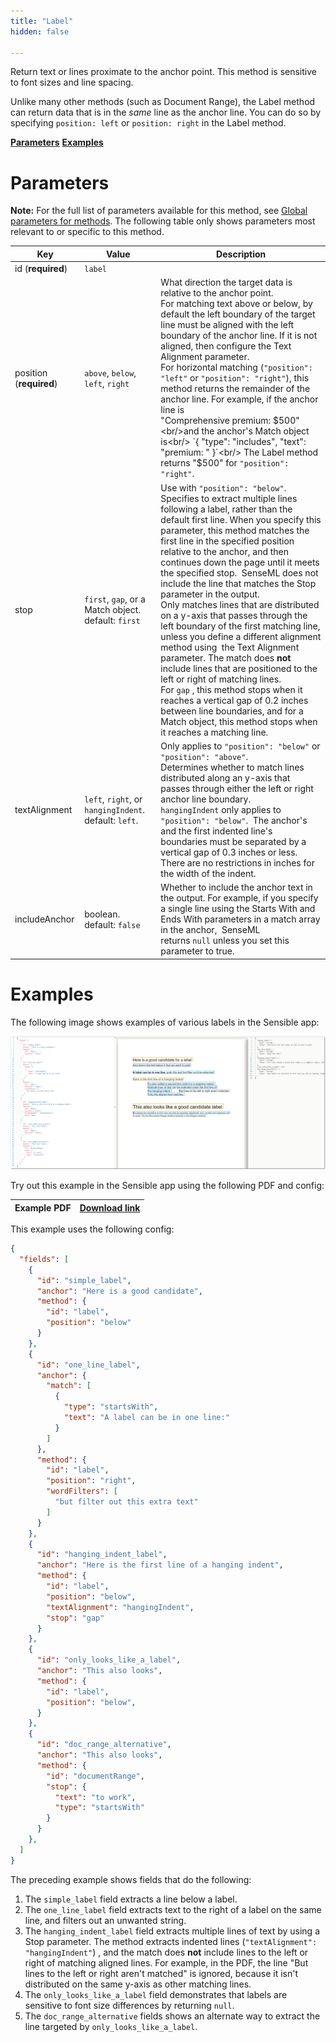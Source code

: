 ```yaml
---
title: "Label"
hidden: false

---
```


Return text or lines proximate to the anchor point. This method is sensitive to font sizes and line spacing. 

Unlike many other methods (such as Document Range), the Label method can return data that is in the *same* line as the anchor line. You can do so by specifying `position: left` or `position: right` in the Label method.

[**Parameters**](doc:label#section-parameters)
[**Examples**](doc:label#section-examples)

Parameters
====

**Note:** For the full list of parameters available for this method, see [Global parameters for methods](doc:method#section-global-parameters-for-methods). The following table only shows parameters most relevant to or specific to this method.

| Key                     | Value                                                 | Description                                                  |
| ----------------------- | ----------------------------------------------------- | ------------------------------------------------------------ |
| id (**required**)       | `label`                                               |                                                              |
| position (**required**) | `above`, `below`, `left`, `right`                     | What direction the target data is relative to the anchor point. <br> For matching text above or below, by default the left boundary of the target line must be aligned with the left boundary of the anchor line. If it is not aligned, then configure the Text Alignment parameter. <br/>For horizontal matching (`"position": "left"` or `"position": "right"`), this method returns the remainder of the anchor line. For example, if the anchor line is <br/>"Comprehensive premium: $500" <br/>and the anchor's Match object is<br/> `{ "type": "includes", "text": "premium: " }`<br/> The Label method returns "$500" for `"position": "right"`. |
| stop                    | `first`, `gap`, or a Match object. default: `first`   | Use with  `"position": "below"`.  <br/>Specifies to extract multiple lines following a label, rather than the default first line.  When you specify this parameter, this method matches the first line in the specified position relative to the anchor, and then continues down the page until it meets the specified stop.  SenseML does not include the line that matches the Stop parameter in the output.<br/>Only matches lines that are distributed on a y-axis that passes through the left boundary of the first matching line, unless you define a different alignment method using  the Text Alignment parameter. The match does **not** include lines that are positioned to the left or right of matching lines. <br/>For `gap` , this method stops when it reaches a vertical gap of 0.2 inches between line boundaries, and for a Match object, this method stops when it reaches a matching line. |
| textAlignment           | `left`, `right`, or `hangingIndent`. default: `left`. | Only applies to `"position": "below"` or `"position": "above"`. <br/>Determines whether to match lines distributed along an y-axis that passes through either the left or right anchor line boundary. <br/> `hangingIndent` only applies to  `"position": "below"`.  The anchor's and the first indented line's boundaries must be separated by a vertical gap of 0.3 inches or less.  There are no restrictions in inches for the width of the indent. |
| includeAnchor           | boolean. default: `false`                             | Whether to include the anchor text in the output. For example, if you specify a single line using the Starts With and Ends With parameters in a match array in the anchor,  SenseML returns `null` unless you set this parameter to true. |

Examples
====

The following image shows examples of various labels in the Sensible app: 

![Click to enlarge](https://raw.githubusercontent.com/sensible-hq/sensible-docs/main/readme-sync/assets/v0/images/final/label_examples.png)

Try out this example in the Sensible app using the following PDF and config:

| Example PDF | [Download link](https://raw.githubusercontent.com/sensible-hq/sensible-docs/main/readme-sync/assets/v0/pdfs/label_example.pdf) |
| ---------------------------- | ------------------------------------------------------------------------------------------------------------------------------ |

This example uses the following config:

```json
{
  "fields": [
    {
      "id": "simple_label",
      "anchor": "Here is a good candidate",
      "method": {
        "id": "label",
        "position": "below"
      }
    },
    {
      "id": "one_line_label",
      "anchor": {
        "match": [
          {
            "type": "startsWith",
            "text": "A label can be in one line:"
          }
        ]
      },
      "method": {
        "id": "label",
        "position": "right",
        "wordFilters": [
          "but filter out this extra text"
        ]
      }
    },
    {
      "id": "hanging_indent_label",
      "anchor": "Here is the first line of a hanging indent",
      "method": {
        "id": "label",
        "position": "below",
        "textAlignment": "hangingIndent",
        "stop": "gap"
      }
    },
    {
      "id": "only_looks_like_a_label",
      "anchor": "This also looks",
      "method": {
        "id": "label",
        "position": "below",
      }
    },
    {
      "id": "doc_range_alternative",
      "anchor": "This also looks",
      "method": {
        "id": "documentRange",
        "stop": {
          "text": "to work",
          "type": "startsWith"
        }
      }
    },
  ]
}
```


The preceding example shows fields that do the following:

1. The  `simple_label` field extracts a line below a label.
2. The `one_line_label` field extracts text to the right of a label on the same line, and filters out an unwanted string. 
3. The `hanging_indent_label` field extracts multiple lines of text by using a Stop parameter.  The method extracts indented lines (`"textAlignment": "hangingIndent"`) , and the match does **not** include lines to the left or right of matching aligned lines. For example, in the PDF, the line "But lines to the left or right aren't matched" is ignored, because it isn't distributed on the same y-axis as other matching lines. 
4. The `only_looks_like_a_label` field demonstrates that labels are sensitive to font size differences by returning `null`.
5. The `doc_range_alternative` fields shows an alternate way to extract the line targeted by `only_looks_like_a_label`.


